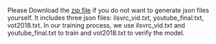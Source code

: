 Please Download the [zip file](https://drive.google.com/open?id=13aC_2stCEU0VoiIpp6wgudenUSVye74b) if you do not want to generate json files yourself. It includes three json files: ilsvrc_vid.txt, youtube_final.txt, vot2018.txt. In our training process, we use ilsvrc_vid.txt and youtube_final.txt to train and vot2018.txt to verify the model.
